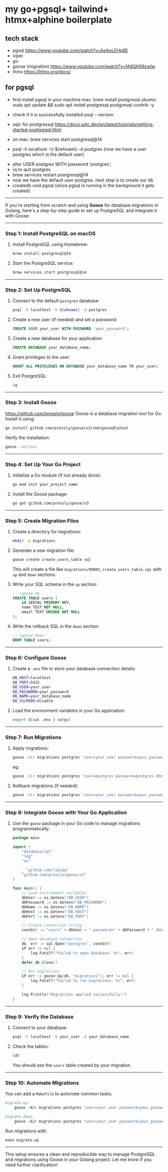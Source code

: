 # my go+pgsql+ tailwind+ htmx+alphine boilerplate

## tech stack
- pgsql https://www.youtube.com/watch?v=AeIksLEHp8E
- viper
- go
- goose (migration) https://www.youtube.com/watch?v=fA8QK69zwlw
- htmx https://htmx.org/docs/

## for pgsql
- first install pgsql in your machine
mac: brew install postgresql
ubuntu: sudo apt update && sudo apt install postgresql postgresql-contrib -y
- check if it is successfully installed
psql --version

- sqlc for postgressql https://docs.sqlc.dev/en/latest/tutorials/getting-started-postgresql.html
- on mac: brew services start postgresql@14
- psql -h localhost -U $(whoami) -d postgres (now we have a user postgres which is the default user)
<!-- - createdb ( creates default database so from the next time onwards running psql connects to pgsql) -->
- alter USER postgres WITH password 'postgres';
- \q to quit postgres
- brew services restart postgresql@14
- now we have the default user postgres. next step is to create our db
- createdb void.pgsql (since pgsql is running in the background it gets created)
---
If you're starting from scratch and using **Goose** for database migrations in Golang, here's a step-by-step guide to set up PostgreSQL and integrate it with Goose:

---

### **Step 1: Install PostgreSQL on macOS**
1. Install PostgreSQL using Homebrew:
   ```bash
   brew install postgresql@14
   ```
2. Start the PostgreSQL service:
   ```bash
   brew services start postgresql@14
   ```

---

### **Step 2: Set Up PostgreSQL**
1. Connect to the default `postgres` database:
   ```bash
   psql -h localhost -U $(whoami) -d postgres
   ```
2. Create a new user (if needed) and set a password:
   ```sql
   CREATE USER your_user WITH PASSWORD 'your_password';
   ```
3. Create a new database for your application:
   ```sql
   CREATE DATABASE your_database_name;
   ```
4. Grant privileges to the user:
   ```sql
   GRANT ALL PRIVILEGES ON DATABASE your_database_name TO your_user;
   ```
5. Exit PostgreSQL:
   ```sql
   \q
   ```

---

### **Step 3: Install Goose**
https://github.com/pressly/goose
Goose is a database migration tool for Go. Install it using:
```bash
go install github.com/pressly/goose/v3/cmd/goose@latest
```
Verify the installation:
```bash
goose -version
```

---

### **Step 4: Set Up Your Go Project**
1. Initialize a Go module (if not already done):
   ```bash
   go mod init your_project_name
   ```
2. Install the Goose package:
   ```bash
   go get github.com/pressly/goose/v3
   ```

---

### **Step 5: Create Migration Files**
1. Create a directory for migrations:
   ```bash
   mkdir -p migrations
   ```
2. Generate a new migration file:
   ```bash
   goose create create_users_table sql
   ```
   This will create a file like `migrations/00001_create_users_table.sql` with `up` and `down` sections.

3. Write your SQL schema in the `up` section:
   ```sql
   -- +goose Up
   CREATE TABLE users (
       id SERIAL PRIMARY KEY,
       name TEXT NOT NULL,
       email TEXT UNIQUE NOT NULL
   );
   ```
4. Write the rollback SQL in the `down` section:
   ```sql
   -- +goose Down
   DROP TABLE users;
   ```

---

### **Step 6: Configure Goose**
1. Create a `.env` file to store your database connection details:
   ```bash
   DB_HOST=localhost
   DB_PORT=5432
   DB_USER=your_user
   DB_PASSWORD=your_password
   DB_NAME=your_database_name
   DB_SSLMODE=disable
   ```
2. Load the environment variables in your Go application:
   ```bash
   export $(cat .env | xargs)
   ```

---

### **Step 7: Run Migrations**
1. Apply migrations:
   ```bash
   goose -dir migrations postgres "user=your_user password=your_password dbname=your_database_name sslmode=disable" up
   ```
   eg:
   ```bash
   goose -dir migrations postgres "user=postgres password=postgres dbname=void sslmode=disable" up
   ```
2. Rollback migrations (if needed):
   ```bash
   goose -dir migrations postgres "user=your_user password=your_password dbname=your_database_name sslmode=disable" down
   ```

---

### **Step 8: Integrate Goose with Your Go Application**
1. Use the `goose` package in your Go code to manage migrations programmatically:
   ```go
   package main

   import (
       "database/sql"
       "log"
       "os"

       _ "github.com/lib/pq"
       "github.com/pressly/goose/v3"
   )

   func main() {
       // Load environment variables
       dbUser := os.Getenv("DB_USER")
       dbPassword := os.Getenv("DB_PASSWORD")
       dbName := os.Getenv("DB_NAME")
       dbHost := os.Getenv("DB_HOST")
       dbPort := os.Getenv("DB_PORT")

       // Create connection string
       connStr := "user=" + dbUser + " password=" + dbPassword + " dbname=" + dbName + " host=" + dbHost + " port=" + dbPort + " sslmode=disable"

       // Open database connection
       db, err := sql.Open("postgres", connStr)
       if err != nil {
           log.Fatalf("Failed to open database: %v", err)
       }
       defer db.Close()

       // Run migrations
       if err := goose.Up(db, "migrations"); err != nil {
           log.Fatalf("Failed to run migrations: %v", err)
       }

       log.Println("Migrations applied successfully!")
   }
   ```

---

### **Step 9: Verify the Database**
1. Connect to your database:
   ```bash
   psql -h localhost -U your_user -d your_database_name
   ```
2. Check the tables:
   ```sql
   \dt
   ```
   You should see the `users` table created by your migration.

---

### **Step 10: Automate Migrations**
You can add a `Makefile` to automate common tasks:
```Makefile
migrate-up:
    goose -dir migrations postgres "user=your_user password=your_password dbname=your_database_name sslmode=disable" up

migrate-down:
    goose -dir migrations postgres "user=your_user password=your_password dbname=your_database_name sslmode=disable" down
```
Run migrations with:
```bash
make migrate-up
```

---

This setup ensures a clean and reproducible way to manage PostgreSQL and migrations using Goose in your Golang project. Let me know if you need further clarification!
